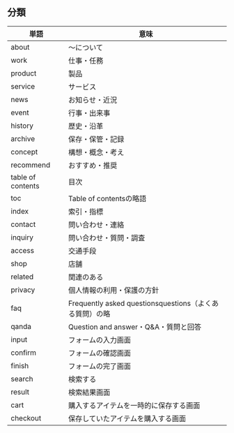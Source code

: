 ## 分類

| 単語 | 意味 |
|---- |------|
| about |〜について|
| work |仕事・任務|
| product |製品|
| service |サービス|
news |お知らせ・近況|
| event |行事・出来事|
| history |歴史・沿革|
| archive |保存・保管・記録|
| concept |構想・概念・考え|
| recommend |おすすめ・推奨|
| table of contents | 目次|
| toc |Table of contentsの略語|
| index |索引・指標|
| contact |問い合わせ・連絡|
| inquiry |問い合わせ・質問・調査|
| access |交通手段|
| shop |店舗|
| related |関連のある|
| privacy |個人情報の利用・保護の方針|
| faq | Frequently asked questionsquestions（よくある質問）の略|
| qanda |Question and answer・Q&A・質問と回答|
| input |フォームの入力画面
| confirm |フォームの確認画面|
| finish |フォームの完了画面|
| search |検索する|
| result | 検索結果画面|
| cart |購入するアイテムを一時的に保存する画面|
| checkout |保存していたアイテムを購入する画面|
